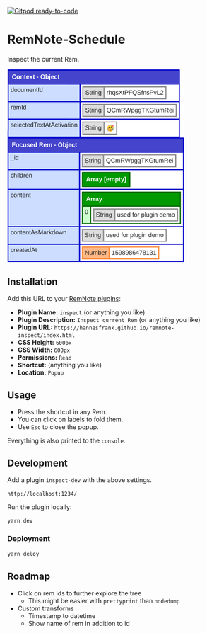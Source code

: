 [![Gitpod ready-to-code](https://img.shields.io/badge/Gitpod-ready--to--code-blue?logo=gitpod)](https://gitpod.io/#https://github.com/hannesfrank/remnote-inspect)

# RemNote-Schedule

Inspect the current Rem.

<img src="demo.png" alt="demo" width="400px">

## Installation

Add this URL to your [RemNote plugins](https://www.remnote.io/plugins):

- **Plugin Name:** `inspect` (or anything you like)
- **Plugin Description:** `Inspect current Rem` (or anything you like)
- **Plugin URL:** `https://hannesfrank.github.io/remnote-inspect/index.html`
- **CSS Height:** `600px`
- **CSS Width:** `600px`
- **Permissions:** `Read`
- **Shortcut:** (anything you like)
- **Location:** `Popup`

## Usage

- Press the shortcut in any Rem.
- You can click on labels to fold them.
- Use `Esc` to close the popup.

Everything is also printed to the `console`.

## Development

Add a plugin `inspect-dev` with the above settings.

```
http://localhost:1234/
```

Run the plugin locally:

```
yarn dev
```

### Deployment

```sh
yarn deloy
```

## Roadmap

- Click on rem ids to further explore the tree
  - This might be easier with `prettyprint` than `nodedump`
- Custom transforms
  - Timestamp to datetime
  - Show name of rem in addition to id
